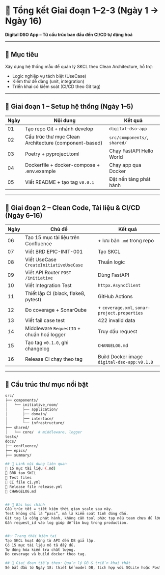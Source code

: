 # 📘 Tổng kết Giai đoạn 1–2-3 (Ngày 1 → Ngày 16)
**Digital DSO App – Từ cấu trúc ban đầu đến CI/CD tự động hoá**

---

## 🎯 Mục tiêu
Xây dựng hệ thống mẫu để quản lý SKCL theo Clean Architecture, hỗ trợ:
- Logic nghiệp vụ tách biệt (UseCase)
- Kiểm thử dễ dàng (unit, integration)
- Triển khai có kiểm soát (CI/CD theo Git tag)

---

## 🧱 Giai đoạn 1 – Setup hệ thống (Ngày 1–5)
| Ngày | Nội dung | Kết quả |
|------|----------|---------|
| 01 | Tạo repo Git + nhánh develop | `digital-dso-app` |
| 02 | Cấu trúc thư mục Clean Architecture (component-based) | `src/components/`, `shared/` |
| 03 | Poetry + pyproject.toml | Chạy FastAPI Hello World |
| 04 | Dockerfile + docker-compose + .env.example | Chạy app qua Docker |
| 05 | Viết README + tạo tag `v0.0.1` | Đặt nền tảng phát hành |

---

## 📘 Giai đoạn 2 – Clean Code, Tài liệu & CI/CD (Ngày 6–16)
| Ngày | Chủ đề | Kết quả |
|------|--------|---------|
| 06 | Tạo 15 mục tài liệu trên Confluence | + lưu bản `.md` trong repo |
| 07 | Viết BRD EPIC-INIT-001 | Tạo SKCL |
| 08 | Viết UseCase `CreateInitiativeUseCase` | Thuần logic |
| 09 | Viết API Router `POST /initiative` | Dùng FastAPI |
| 10 | Viết Integration Test | `httpx.AsyncClient` |
| 11 | Thiết lập CI (black, flake8, pytest) | GitHub Actions |
| 12 | Đo coverage + SonarQube | + `coverage.xml`, `sonar-project.properties` |
| 13 | Viết fail case test | 422 invalid data |
| 14 | Middleware `RequestID` + chuẩn hoá logger | Truy dấu request |
| 15 | Tạo tag `v0.1.0`, ghi changelog | `CHANGELOG.md` |
| 16 | Release CI chạy theo tag | Build Docker image `digital-dso-app:v0.1.0` |

---

## 🧩 Cấu trúc thư mục nổi bật
```bash
src/
├── components/
│   └── initiative_room/
│       ├── application/
│       ├── domain/
│       ├── interface/
│       └── infrastructure/
├── shared/
│   └── core/  # middleware, logger
tests/
docs/
├── confluence/
├── epics/
├── summary/

## 🔗 Link nội dung liên quan
📁 15 mục tài liệu (.md)
📄 BRD tạo SKCL
🧪 Test files
🐙 CI file ci.yml
🚀 Release file release.yml
📄 CHANGELOG.md


## 🧠 Bài học chính
Cấu trúc tốt = tiết kiệm thời gian scale sau này.
Test không chỉ là “pass”, mà là kiểm soát tính đúng đắn.
Git tag là cổng phát hành, không cần tool phức tạp nếu team chưa đủ lớn.
Gắn request_id vào log giúp dễ tìm bug trong production.


##✅ Trạng thái hiện tại
Tạo SKCL hoạt động từ API đến DB giả lập.
Có 15 mục tài liệu mô tả đầy đủ.
Tự động hóa kiểm tra chất lượng.
Đo coverage và build docker theo tag.

## 🎯 Giai đoạn tiếp theo: Quản lý DB & triển khai thật
Sẽ bắt đầu từ Ngày 18: thiết kế model DB, tích hợp với SQLite hoặc PostgreSQL, migration và kiểm thử E2E thật. ```